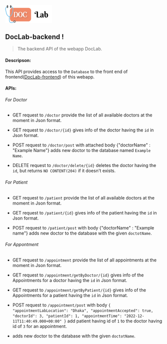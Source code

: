 <img src="./logo2.png" alt="drawing" width="150"/> 

## DocLab-backend ! 
 >The backend API of the webapp DocLab.

#### Descripson:
This API provides access to the `Database` to the front end of
frontend([DocLab-frontend](https://github.com/IIT-Project-Team/DocLab-frontend)) of this webapp.
#### APIs:
###### For Doctor 
* GET request to `/doctor` provide the list of all available
 doctors at the moment in Json format.


* GET request to `/doctor/{id}` gives info of the doctor
  having the `id` in Json format.

* POST request to `/doctor/post` with attached body {"doctorName" : "Example Name"} adds new doctor to the database 
named `Example Name`.
* DELETE request to `/doctor/delete/{id}` deletes the doctor having the `id`, but returns `NO CONTENT(204)`
if it doesn't exists.


###### For Patient
* GET request to `/patient` provide the list of all available
  doctors at the moment in Json format.


* GET request to `/patient/{id}` gives info of the patient
  having the `id` in Json format.

* POST request to `/patient/post` with body {"doctorName" : "Example name"} adds new doctor to the database with the given `doctotName`.


###### For Appontment
* GET request to `/appointment` provide the list of all appointments at the moment in Json format.

* GET request to `/appointment/getByDoctor/{id}` gives info of the Appointments for a doctor
  having the `id` in Json format.


* GET request to `/appointment/getByPatient/{id}` gives info of the Appointments for a patient
  having the `id` in Json format.

* POST request to `/appointment/post` with body 
  `{
  "appointmentLabLocation": "Dhaka",
  "appointmentAccepted": true,
  "doctorId": 3,
  "patientId": 1,
  "appointmentTime": "2022-12-11T11:40:49.000+00:00"
  }`
  add patient having id of `1` to the doctor having id of `3` for an appointment.

* adds new doctor to the database with the given `doctotName`.
